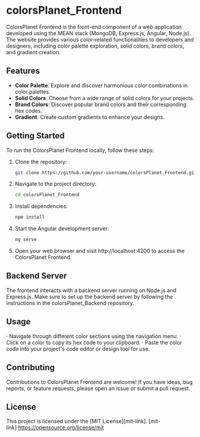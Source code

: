 # colorsPlanet_Frontend
ColorsPlanet Frontend is the front-end component of a web application developed using the MEAN stack (MongoDB, Express.js, Angular, Node.js). The website provides various color-related functionalities to developers and designers, including color palette exploration, solid colors, brand colors, and gradient creation.

## Features

- **Color Palette**: Explore and discover harmonious color combinations in color palettes.
- **Solid Colors**: Choose from a wide range of solid colors for your projects.
- **Brand Colors**: Discover popular brand colors and their corresponding hex codes.
- **Gradient**: Create custom gradients to enhance your designs.

## Getting Started

To run the ColorsPlanet Frontend locally, follow these steps:

1. Clone the repository:
   ```bash
   git clone https://github.com/your-username/colorsPlanet_Frontend.git
   
2. Navigate to the project directory:
   ```bash
   cd colorsPlanet_Frontend

3. Install dependencies:
   ```bash
   npm install

4. Start the Angular development server:
   ```bash
   ng serve

5. Open your web browser and visit http://localhost:4200 to access the ColorsPlanet Frontend.

## Backend Server
The frontend interacts with a backend server running on Node.js and Express.js. Make sure to set up the backend server by following the instructions in the colorsPlanet_Backend repository.

## Usage
&middot; Navigate through different color sections using the navigation menu.
&middot; Click on a color to copy its hex code to your clipboard.
&middot; Paste the color code into your project's code editor or design tool for use.

## Contributing
Contributions to ColorsPlanet Frontend are welcome! If you have ideas, bug reports, or feature requests, please open an issue or submit a pull request.

## License
This project is licensed under the [MIT License][mit-link].
[mit-link]:https://opensource.org/license/mit